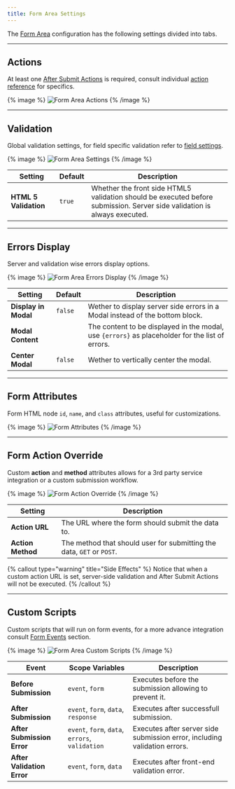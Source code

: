 ```yaml
---
title: Form Area Settings
---
```


The [Form Area](form-area) configuration has the following settings divided into tabs.

---

## Actions

At least one [After Submit Actions](after-submit-actions) is required, consult individual [action reference](actions) for specifics.

{% image %}
![Form Area Actions](/assets/ytp/forms/formarea-config-actions.webp)
{% /image %}

---

## Validation

Global validation settings, for field specific validation refer to [field settings](fields).

{% image %}
![Form Area Settings](/assets/ytp/forms/formarea-config-settings.webp)
{% /image %}

| Setting | Default | Description |
| ------- | ------- | ----------- |
| **HTML 5 Validation** | `true` | Whether the front side HTML5 validation should be executed before submission. Server side validation is always executed. |

---

## Errors Display

Server and validation wise errors display options.

{% image %}
![Form Area Errors Display](/assets/ytp/forms/formarea-config-errors-display.webp)
{% /image %}

| Setting | Default | Description |
| ------- | ------- | ----------- |
| **Display in Modal** | `false` | Wether to display server side errors in a Modal instead of the bottom block. |
| **Modal Content** | | The content to be displayed in the modal, use `{errors}` as placeholder for the list of errors. |
| **Center Modal** | `false`| Wether to vertically center the modal. |

---

## Form Attributes

Form HTML node `id`, `name`, and `class` attributes, useful for customizations.

{% image %}
![Form Attributes](/assets/ytp/forms/formarea-config-attr.webp)
{% /image %}

---

## Form Action Override

Custom **action** and **method** attributes allows for a 3rd party service integration or a custom submission workflow.

{% image %}
![Form Action Override](/assets/ytp/forms/formarea-config-action-override.webp)
{% /image %}

| Setting | Description |
| ------- | ----------- |
| **Action URL** | The URL where the form should submit the data to. |
| **Action Method** | The method that should user for submitting the data, `GET` or `POST`. |

{% callout type="warning" title="Side Effects" %}
Notice that when a custom action URL is set, server-side validation and After Submit Actions will not be executed.
{% /callout %}

---

## Custom Scripts

Custom scripts that will run on form events, for a more advance integration consult [Form Events](form-events) section.

{% image %}
![Form Area Custom Scripts](/assets/ytp/forms/formarea-config-custom-scripts.webp)
{% /image %}

| Event | Scope Variables | Description |
| ----- | ---- | ----------- |
| **Before Submission** | `event`, `form` | Executes before the submission allowing to prevent it. |
| **After Submission** | `event`, `form`, `data`, `response` | Executes after successfull submission. |
| **After Submission Error** | `event`, `form`, `data`, `errors`, `validation` | Executes after server side submission error, including validation errors. |
| **After Validation Error** | `event`, `form`, `data` | Executes after front-end validation error. |
